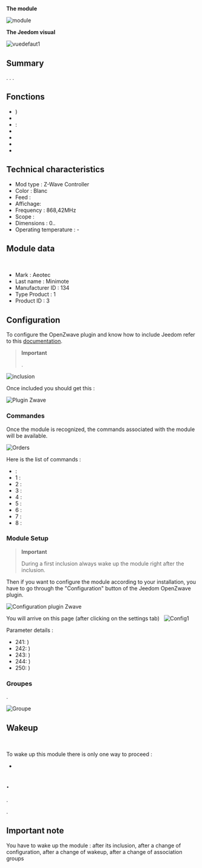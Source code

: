 # 

**The module**

![module](images/aeotec.minimote/module.jpg)

**The Jeedom visual**

![vuedefaut1](images/aeotec.minimote/vuedefaut1.jpg)

## Summary

. . .

## Fonctions

-   )
-   
-    : 
-   
-   
-   
-   

## Technical characteristics

-   Mod type : Z-Wave Controller
-   Color : Blanc
-   Feed : 
-   Affichage: 
-   Frequency : 868,42MHz
-   Scope : 
-   Dimensions : 0..
-   Operating temperature : -

## Module data
 
-   Mark : Aeotec
-   Last name : Minimote
-   Manufacturer ID : 134
-   Type Product : 1
-   Product ID : 3

## Configuration

To configure the OpenZwave plugin and know how to include Jeedom refer to this [documentation](https://doc.jeedom.com/en_US/plugins/automation%20protocol/openzwave/).

> **Important**
>
> .

![inclusion](images/aeotec.minimote/inclusion.jpg)

Once included you should get this :

![Plugin Zwave](images/aeotec.minimote/information.jpg)

### Commandes

Once the module is recognized, the commands associated with the module will be available.

![Orders](images/aeotec.minimote/commandes.jpg)

Here is the list of commands :

-    : 
  - 1 : 
  - 2 : 
  - 3 : 
  - 4 : 
  - 5 : 
  - 6 : 
  - 7 : 
  - 8 : 

### Module Setup

> **Important**
>
> During a first inclusion always wake up the module right after the inclusion.

Then if you want to configure the module according to your installation, you have to go through the "Configuration" button of the Jeedom OpenZwave plugin.

![Configuration plugin Zwave](images/plugin/bouton_configuration.jpg)

You will arrive on this page (after clicking on the settings tab)
 
![Config1](images/aeotec.minimote/config1.jpg)

Parameter details :

-   241: )
-   242: )
-   243: )
-   244: )
-   250: )

### Groupes

.

![Groupe](images/aeotec.minimote/groupe.jpg)

## Wakeup

 

To wake up this module there is only one way to proceed :

-   

## .

.

.

## Important note

You have to wake up the module : after its inclusion, after a change of configuration, after a change of wakeup, after a change of association groups
